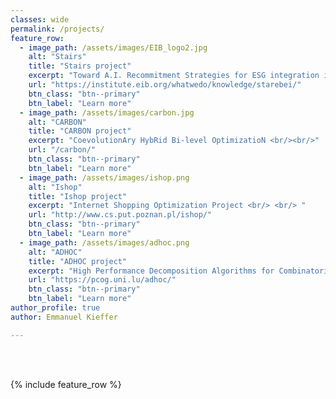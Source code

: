 ```yaml
---
classes: wide
permalink: /projects/
feature_row:
  - image_path: /assets/images/EIB_logo2.jpg
    alt: "Stairs"
    title: "Stairs project"
    excerpt: "Toward A.I. Recommitment Strategies for ESG integration in Private Equity"
    url: "https://institute.eib.org/whatwedo/knowledge/starebei/"
    btn_class: "btn--primary"
    btn_label: "Learn more"      
  - image_path: /assets/images/carbon.jpg
    alt: "CARBON"
    title: "CARBON project"
    excerpt: "CoevolutionAry HybRid Bi-level OptimizatioN <br/><br/>"
    url: "/carbon/"
    btn_class: "btn--primary"
    btn_label: "Learn more"
  - image_path: /assets/images/ishop.png
    alt: "Ishop"
    title: "Ishop project"
    excerpt: "Internet Shopping Optimization Project <br/> <br/> "
    url: "http://www.cs.put.poznan.pl/ishop/"
    btn_class: "btn--primary"
    btn_label: "Learn more"
  - image_path: /assets/images/adhoc.png
    alt: "ADHOC"
    title: "ADHOC project"
    excerpt: "High Performance Decomposition Algorithms for Combinatorial Optimization and Machine Learning <br/> <br/> "
    url: "https://pcog.uni.lu/adhoc/"
    btn_class: "btn--primary"
    btn_label: "Learn more"
author_profile: true
author: Emmanuel Kieffer

---
```


<br/>
<br/>

{% include feature_row %}
